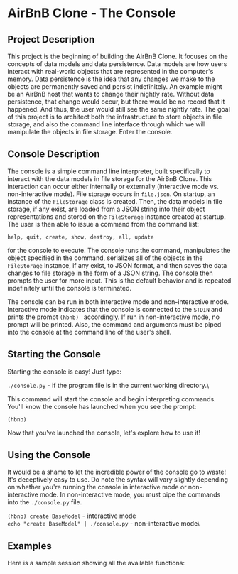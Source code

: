 # **AirBnB Clone - The Console**

## **Project Description**

This project is the beginning of building the AirBnB Clone. It focuses on the concepts of data models and data persistence. Data models are how users interact with real-world objects that are represented in the computer's memory. Data persistence is the idea that any changes we make to the objects are permanently saved and persist indefinitely. An example might be an AirBnB host that wants to change their nightly rate. Without data persistence, that change would occur, but there would be no record that it happened. And thus, the user would still see the same nightly rate. The goal of this project is to architect both the infrastructure to store objects in file storage, and also the command line interface through which we will manipulate the objects in file storage. Enter the console.

## **Console Description**

The console is a simple command line interpreter, built specifically to interact with the data models in file storage for the AirBnB Clone. This interaction can occur either internally or externally (interactive mode vs. non-interactive mode). File storage occurs in `file.json`. On startup, an instance of the `FileStorage` class is created. Then, the data models in file storage, if any exist, are loaded from a JSON string into their object representations and stored on the `FileStorage` instance created at startup. The user is then able to issue a command from the command list:

`help, quit, create, show, destroy, all, update`

for the console to execute. The console runs the command, manipulates the object specified in the command, serializes all of the objects in the `FileStorage` instance, if any exist, to JSON format, and then saves the data changes to file storage in the form of a JSON string. The console then prompts the user for more input. This is the default behavior and is repeated indefinitely until the console is terminated.

The console can be run in both interactive mode and non-interactive mode. Interactive mode indicates that the console is connected to the `STDIN` and prints the prompt `(hbnb) ` accordingly. If run in non-interactive mode, no prompt will be printed. Also, the command and arguments must be piped into the console at the command line of the user's shell.

## **Starting the Console**

Starting the console is easy! Just type:

`./console.py` - if the program file is in the current working directory.\

This command will start the console and begin interpreting commands. You'll know the console has launched when you see the prompt:

`(hbnb) `

Now that you've launched the console, let's explore how to use it!

## **Using the Console**

It would be a shame to let the incredible power of the console go to waste! It's deceptively easy to use. Do note the syntax will vary slightly depending on whether you're running the console in interactive mode or non-interactive mode. In non-interactive mode, you must pipe the commands into the `./console.py` file.

`(hbnb) create BaseModel` - interactive mode\
`echo "create BaseModel" | ./console.py` - non-interactive mode\

## **Examples**

Here is a sample session showing all the available functions:
